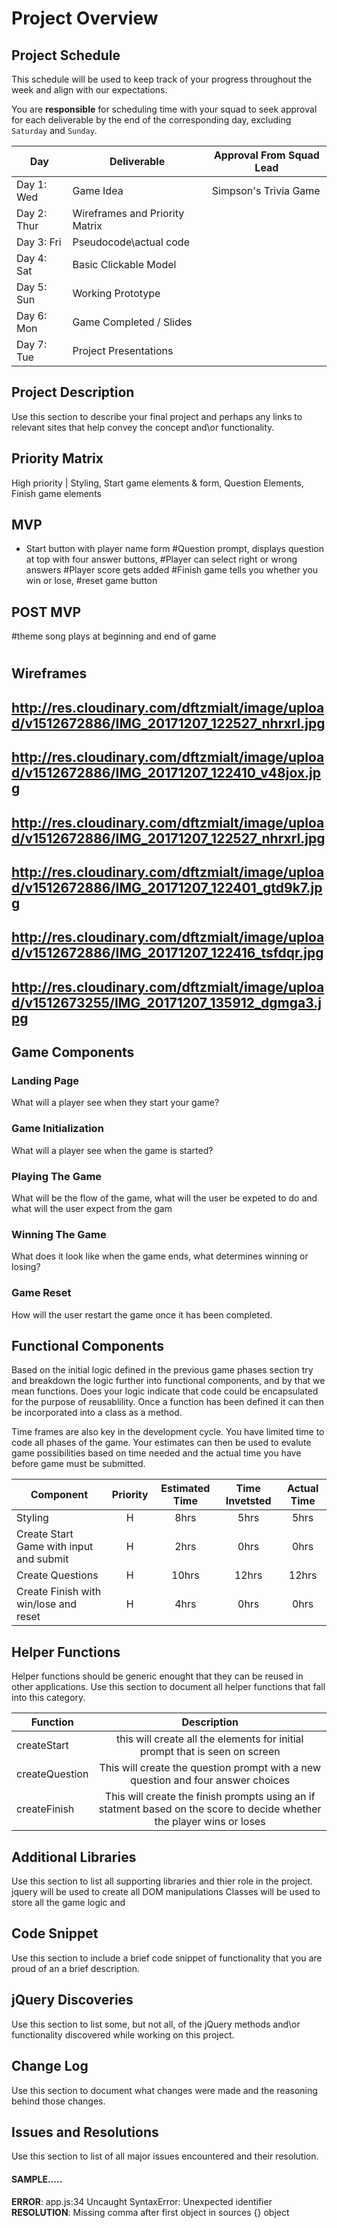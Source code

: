 # Project Overview

## Project Schedule

This schedule will be used to keep track of your progress throughout the week and align with our expectations.  

You are **responsible** for scheduling time with your squad to seek approval for each deliverable by the end of the corresponding day, excluding `Saturday` and `Sunday`.

|  Day | Deliverable | Approval From Squad Lead
|---|---| ---|
|Day 1: Wed| Game Idea|Simpson's Trivia Game
|Day 2: Thur| Wireframes and Priority Matrix|
|Day 3: Fri| Pseudocode\actual code|
|Day 4: Sat| Basic Clickable Model |
|Day 5: Sun| Working Prototype |
|Day 6: Mon| Game Completed / Slides |
|Day 7: Tue| Project Presentations |

## Project Description

Use this section to describe your final project and perhaps any links to relevant sites that help convey the concept and\or functionality.

## Priority Matrix

High priority | Styling, 
Start game elements & form,
Question Elements,
Finish game elements

## MVP 

- Start button with player name form
#Question prompt, displays question at top with four answer buttons,
#Player can select right or wrong answers
#Player score gets added
#Finish game tells you whether you win or lose, 
#reset game button

## POST MVP

#theme song plays at beginning and end of game
#

## Wireframes

## http://res.cloudinary.com/dftzmialt/image/upload/v1512672886/IMG_20171207_122527_nhrxrl.jpg
## http://res.cloudinary.com/dftzmialt/image/upload/v1512672886/IMG_20171207_122410_v48jox.jpg
## http://res.cloudinary.com/dftzmialt/image/upload/v1512672886/IMG_20171207_122527_nhrxrl.jpg
## http://res.cloudinary.com/dftzmialt/image/upload/v1512672886/IMG_20171207_122401_gtd9k7.jpg
## http://res.cloudinary.com/dftzmialt/image/upload/v1512672886/IMG_20171207_122416_tsfdqr.jpg
## http://res.cloudinary.com/dftzmialt/image/upload/v1512673255/IMG_20171207_135912_dgmga3.jpg


## Game Components

### Landing Page
What will a player see when they start your game?

### Game Initialization
What will a player see when the game is started? 

### Playing The Game
What will be the flow of the game, what will the user be expeted to do and what will the user expect from the gam

### Winning The Game
What does it look like when the game ends, what determines winning or losing?

### Game Reset
How will the user restart the game once it has been completed.

## Functional Components

Based on the initial logic defined in the previous game phases section try and breakdown the logic further into functional components, and by that we mean functions.  Does your logic indicate that code could be encapsulated for the purpose of reusablility.  Once a function has been defined it can then be incorporated into a class as a method. 

Time frames are also key in the development cycle.  You have limited time to code all phases of the game.  Your estimates can then be used to evalute game possibilities based on time needed and the actual time you have before game must be submitted. 

| Component | Priority | Estimated Time | Time Invetsted | Actual Time |
| --- | :---: |  :---: | :---: | :---: |
| Styling | H | 8hrs| 5hrs | 5hrs |
| Create Start Game with input and submit| H | 2hrs| 0hrs | 0hrs |
| Create Questions | H | 10hrs| 12hrs | 12hrs |
| Create Finish with win/lose and reset | H | 4hrs| 0hrs | 0hrs |

## Helper Functions
Helper functions should be generic enought that they can be reused in other applications. Use this section to document all helper functions that fall into this category.

| Function | Description | 
| --- | :---: |  
| createStart | this will create all the elements for initial prompt that is seen on screen |
| createQuestion| This will create the question prompt with a new question and four answer choices  |
| createFinish | This will create the finish prompts using an if statment based on the score to decide whether the player wins or loses |

## Additional Libraries
 Use this section to list all supporting libraries and thier role in the project. 
jquery will be used to create all DOM manipulations
Classes will be used to store all the game logic and 
## Code Snippet

Use this section to include a brief code snippet of functionality that you are proud of an a brief description.  

## jQuery Discoveries
 Use this section to list some, but not all, of the jQuery methods and\or functionality discovered while working on this project.

## Change Log
 Use this section to document what changes were made and the reasoning behind those changes.  

## Issues and Resolutions
 Use this section to list of all major issues encountered and their resolution.

#### SAMPLE.....
**ERROR**: app.js:34 Uncaught SyntaxError: Unexpected identifier                                
**RESOLUTION**: Missing comma after first object in sources {} object
